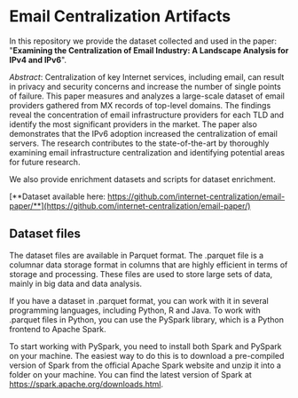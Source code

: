 
# Email Centralization Artifacts

In this repository we provide the dataset collected and used in the paper: "**Examining the Centralization of Email Industry: A Landscape Analysis for IPv4 and IPv6**".

*Abstract*: Centralization of key Internet services, including email, can result in privacy and security concerns and increase the number of single points of failure. This paper measures and analyzes a large-scale dataset of email providers gathered from MX records of top-level domains. The findings reveal the concentration of email infrastructure providers for each TLD and identify the most significant providers in the market. The paper also demonstrates that the IPv6 adoption increased the centralization of email servers. The research contributes to the state-of-the-art by thoroughly examining email infrastructure centralization and identifying potential areas for future research.

We also provide enrichment datasets and scripts for dataset enrichment.

[**Dataset available here: https://github.com/internet-centralization/email-paper/**](https://github.com/internet-centralization/email-paper/)

## Dataset files

The dataset files are available in Parquet format. The .parquet file is a columnar data storage format in columns that are highly efficient in terms of storage and processing. These files are used to store large sets of data, mainly in big data and data analysis.

If you have a dataset in .parquet format, you can work with it in several programming languages, including Python, R and Java. To work with .parquet files in Python, you can use the PySpark library, which is a Python frontend to Apache Spark.

To start working with PySpark, you need to install both Spark and PySpark on your machine. The easiest way to do this is to download a pre-compiled version of Spark from the official Apache Spark website and unzip it into a folder on your machine. You can find the latest version of Spark at https://spark.apache.org/downloads.html.
